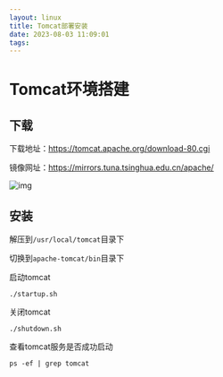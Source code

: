 ```yaml
---
layout: linux
title: Tomcat部署安装
date: 2023-08-03 11:09:01
tags:
---
```


# Tomcat环境搭建



## 下载

下载地址：https://tomcat.apache.org/download-80.cgi

镜像网址：https://mirrors.tuna.tsinghua.edu.cn/apache/

![img](http://cxy-csx.top/1650687177645-11717d00-3314-4847-bc4e-ad5845cc8543.png)

## 安装

解压到`/usr/local/tomcat`目录下

切换到`apache-tomcat/bin`目录下

启动tomcat

```
./startup.sh
```

关闭tomcat

```
./shutdown.sh
```

查看tomcat服务是否成功启动

```
ps -ef | grep tomcat
```
